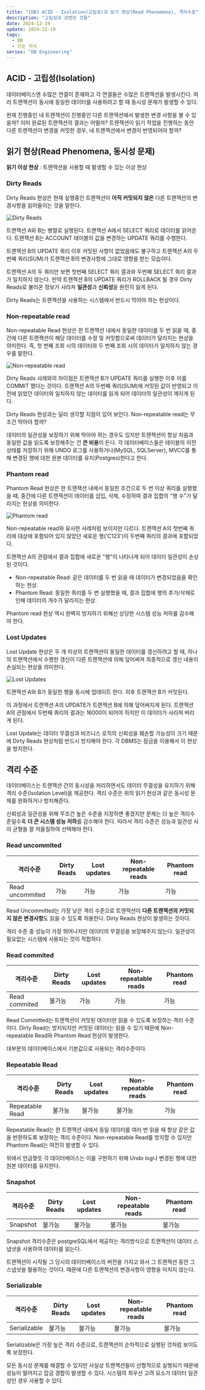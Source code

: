 ```yaml
---
title: "[DB] ACID - Isolation(고립성)과 읽기 현상(Read Phenomena), 격리수준"
description: "고립성과 관련된 것들"
date: 2024-12-19
update: 2024-12-19
tags:
  - DB
  - 단순 지식
series: "DB Engineering"
---
```


## ACID - 고립성(Isolation)
데이터베이스엔 수많은 연결이 존재하고 각 연결들은 수많은 트랜잭션을 발생시킨다. 여러 트랜잭션이 동시에 동일한 데이터를 사용하려고 할 때 동시성 문제가 발생할 수 있다.

현재 진행중인 내 트랜잭션이 진행중인 다른 트랜잭션에서 발생한 변경 사항을 볼 수 있을까? 이미 완료된 트랜잭션의 결과는 어떨까? 트랜잭션이 읽기 작업을 진행하는 동안 다른 트랜잭션이 변경을 커밋한 경우, 내 트랜잭션에서 변경이 반영되어야 할까?

## 읽기 현상(Read Phenomena, 동시성 문제)
**읽기 이상 현상** : 트랜잭션을 사용할 때 발생할 수 있는 이상 현상

### Dirty Reads
Dirty Reads 현상은 현재 실행중인 트랜잭션이 **아직 커밋되지 않은** 다른 트랜잭션의 변경사항을 읽어들이는 것을 말한다.

![Dirty Reads](./img.png)

트랜잭션 A와 B는 병렬로 실행된다. 트랜잭션 A에서 SELECT 쿼리로 데이터를 읽어온다. 트랜잭션 B는 ACCOUNT 테이블의 값을 변경하는 UPDATE 쿼리를 수행한다.

트랜잭션 B의 UPDATE 쿼리 이후 커밋된 사항이 없었음에도 불구하고 트랜잭션 A의 두번째 쿼리(SUM)가 트랜잭션 B의 변경사항에 그대로 영향을 받는 모습이다.

트랜잭션 A의 두 쿼리만 보면 첫번째 SELECT 쿼리 결과와 두번째 SELECT 쿼리 결과가 일치하지 않는다. 만약 트랜잭션 B의 UPDATE 쿼리가 ROLLBACK 될 경우 Dirty Reads로 불러온 정보가 사라져 **일관성**과 **신뢰성**을 완전히 잃게 된다.

Dirty Reads는 트랜잭션을 사용하는 시스템에서 반드시 막아야 하는 현상이다.

### Non-repeatable read

Non-repeatable Read 현상은 한 트랜잭션 내에서 동일한 데이터를 두 번 읽을 때, 중간에 다른 트랜잭션이 해당 데이터를 수정 및 커밋함으로써 데이터가 달라지는 현상을 의미한다. 즉, 첫 번째 조회 시의 데이터와 두 번째 조회 시의 데이터가 일치하지 않는 경우를 말한다.

![Non-repeatable read](./img_1.png)

Dirty Reads 사례와의 차이점은 트랜잭션 B가 UPDATE 쿼리를 실행한 이후 이를 COMMIT 했다는 것이다. 트랜잭션 A의 두번째 쿼리(SUM)에 커밋된 값이 반영되고 이전에 읽었던 데이터와 일치하지 않는 데이터를 읽게 되어 데이터의 일관성이 깨지게 된다.

Dirty Reads 현상과는 달리 생각할 지점이 있어 보인다. Non-repeatable read는 무조건 막아야 할까?

데이터의 일관성을 보장하기 위해 막아야 하는 경우도 있지만 트랜잭션이 항상 처음과 동일한 값을 읽도록 보장해주는 건 **큰 비용**이 든다. 각 데이터베이스들은 테이블의 이전 상태를 저장하기 위해 UNDO 로그를 사용하거나(MySQL, SQLServer), MVCC를 통해 변경된 행에 대한 원본 데이터를 유지(Postgres)한다고 한다.

### Phantom read

Phantom Read 현상은 한 트랜잭션 내에서 동일한 조건으로 두 번 이상 쿼리를 실행했을 때, 중간에 다른 트랜잭션이 데이터를 삽입, 삭제, 수정하여 결과 집합의 "행 수"가 달라지는 현상을 의미한다.

![Phantom read](./img_2.png)

Non-repeatable read와 유사한 사례처럼 보이지만 다르다. 트랜잭션 A의 첫번째 쿼리에 대상에 포함되어 있지 않았던 새로운 행('C123')이 두번째 쿼리의 결과에 포함되었다.

트랜잭션 A의 관점에서 결과 집합에 새로운 "행"이 나타나게 되어 데이터 일관성이 손상된 것이다.

- Non-repeatable Read: 같은 데이터를 두 번 읽을 때 데이터가 변경되었음을 확인하는 현상.
- Phantom Read: 동일한 쿼리를 두 번 실행했을 때, 결과 집합에 행의 추가/삭제로 인해 데이터의 개수가 달라지는 현상.

Phantom read 현상 역시 완벽히 방지하기 위해선 상당한 시스템 성능 저하를 감수해야 한다.

### Lost Updates

Lost Update 현상은 두 개 이상의 트랜잭션이 동일한 데이터를 갱신하려고 할 때, 하나의 트랜잭션에서 수행한 갱신이 다른 트랜잭션에 의해 덮어써져 최종적으로 갱신 내용이 손실되는 현상을 의미한다.

![Lost Updates](./img_3.png)

트랜잭션 A와 B가 동일한 행을 동시에 업데이트 한다. 이후 트랜잭션 B가 커밋된다.

이 과정에서 트랜잭션 A의 UPDATE가 트랜잭션 B에 의해 덮어써지게 된다. 트랜잭션 A의 관점에서 두번째 쿼리의 결과는 16000이 되어야 하지만 이 데이터가 사라져 버리게 된다.

Lost Update는 데이터 무결성과 비즈니스 로직의 신뢰성을 훼손할 가능성이 크기 때문에 Dirty Reads 현상처럼 반드시 방지해야 한다. 각 DBMS는 잠금을 이용해서 이 현상을 방지한다.

## 격리 수준
데이터베이스는 트랜잭션 간의 동시성을 처리하면서도 데이터 무결성을 유지하기 위해 격리 수준(Isolation Level)을 제공한다. 격리 수준은 위의 읽기 현상과 같은 동시성 문제를 완화하거나 방지해준다.

신뢰성과 일관성을 위해 무조건 높은 수준을 지정하면 좋겠지만 문제는 더 높은 격리수준일수록 **더 큰 시스템 성능 저하**를 감수해야 한다.
따라서 격리 수준은 성능과 일관성 사이 균형을 잘 저울질하여 선택해야 한다.

### Read uncommited
|격리수준| Dirty Reads | Lost updates | Non-repeatable reads | Phantom read |
|-|------------|--------------|----------------------|--------------|
|Read uncommited| 가능         | 가능           | 가능                   | 가능           |

Read Uncommitted는 가장 낮은 격리 수준으로 트랜잭션이 **다른 트랜잭션의 커밋되지 않은 변경사항**도 읽을 수 있도록 허용한다. Dirty Reads 현상이 발생하는 것이다.

격리 수준 중 성능이 가장 뛰어나지만 데이터의 무결성을 보장해주지 않는다. 일관성이 필요없는 시스템에 사용되는 것이 적합하다.

### Read commited
|격리수준| Dirty Reads | Lost updates | Non-repeatable reads | Phantom read |
|-|-------------|--------------|----------------------|--------------|
|Read commited| 불가능         | 가능           | 가능                   | 가능           |

Read Committed는 트랜잭션이 커밋된 데이터만 읽을 수 있도록 보장하는 격리 수준이다. Dirty Read는 방지되지만 커밋된 데이터는 읽을 수 있기 때문에 Non-repeatable Read와 Phantom Read 현상이 발생한다.

대부분의 데이터베이스에서 기본값으로 사용되는 격리수준이다.


### Repeatable Read
|격리수준| Dirty Reads | Lost updates | Non-repeatable reads | Phantom read |
|-|-------------|--------------|----------------------|--------------|
|Repeatable Read| 불가능         | 불가능          | 불가능                  | 가능           |

Repeatable Read는 한 트랜잭션 내에서 동일 데이터를 여러 번 읽을 때 항상 같은 값을 반환하도록 보장하는 격리 수준이다. Non-repeatable Read를 방지할 수 있지만 Phantom Read는 여전히 발생할 수 있다.

위에서 언급했듯 각 데이터베이스는 이를 구현하기 위해 Undo log나 변경된 행에 대한 원본 데이터를 유지한다.

### Snapshot
|격리수준| Dirty Reads | Lost updates | Non-repeatable reads | Phantom read |
|-|-------------|--------------|----------------------|--------------|
|Snapshot| 불가능         | 불가능          | 불가능                  | 불가능          |

Snapshot 격리수준은 postgreSQL에서 제공하는 격리방식으로 트랜잭션이 데이터 스냅샷을 사용하여 데이터를 읽는다.

트랜잭션이 시작될 그 당시의 데이터베이스의 버전을 가지고 와서 그 트랜잭션 동안 그 스냅샷을 활용하는 것이다. 때문에 다른 트랜잭션의 변경사항이 영향을 미치지 않는다.

### Serializable
|격리수준| Dirty Reads | Lost updates | Non-repeatable reads | Phantom read |
|-|-------------|--------------|----------------------|--------------|
|Serializable| 불가능         | 불가능          | 불가능                  | 불가능          |

Serializable은 가장 높은 격리 수준으로, 트랜잭션이 순차적으로 실행된 것처럼 보이도록 보장한다.

모든 동시성 문제를 해결할 수 있지만 사실상 트랜잭션들이 선형적으로 실행되기 때문에 성능이 떨어지고 잡금 경합이 발생할 수 있다. 시스템의 최우선 고려 요소가 데이터 일관성인 경우 사용할 수 있다.
